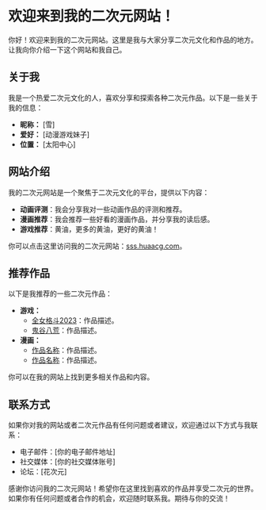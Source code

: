 # 欢迎来到我的二次元网站！

你好！欢迎来到我的二次元网站。这里是我与大家分享二次元文化和作品的地方。让我向你介绍一下这个网站和我自己。

## 关于我

我是一个热爱二次元文化的人，喜欢分享和探索各种二次元作品。以下是一些关于我的信息：

- **昵称：** [雪]
- **爱好：** [动漫游戏妹子]
- **位置：** [太阳中心]

## 网站介绍

我的二次元网站是一个聚焦于二次元文化的平台，提供以下内容：

- **动画评测**：我会分享我对一些动画作品的评测和推荐。
- **漫画推荐**：我会推荐一些好看的漫画作品，并分享我的读后感。
- **游戏推荐**：黄油，更多的黄油，更好的黄油！

你可以点击这里访问我的二次元网站：[sss.huaacg.com](https://sss.huaacg.com)。

## 推荐作品

以下是我推荐的一些二次元作品：

- **游戏：**
  - [全女格斗2023](https://sss.huaacg.com/thread-383.htm)：作品描述。
  - [鬼谷八荒](https://sss.huaacg.com/thread-383.htm)：作品描述。
- **漫画：**
  - [作品名称](链接)：作品描述。
  - [作品名称](链接)：作品描述。

你可以在我的网站上找到更多相关作品和内容。

## 联系方式

如果你对我的网站或者二次元作品有任何问题或者建议，欢迎通过以下方式与我联系：

- 电子邮件：[你的电子邮件地址]
- 社交媒体：[你的社交媒体账号]
- 论坛：[花次元]

感谢你访问我的二次元网站！希望你在这里找到喜欢的作品并享受二次元的世界。如果你有任何问题或者合作的机会，欢迎随时联系我。期待与你的交流！


